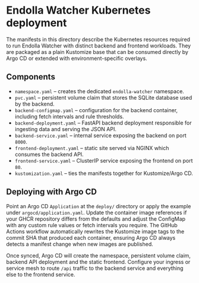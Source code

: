 # Endolla Watcher Kubernetes deployment

The manifests in this directory describe the Kubernetes resources required to run
Endolla Watcher with distinct backend and frontend workloads. They are packaged
as a plain Kustomize base that can be consumed directly by Argo CD or extended
with environment-specific overlays.

## Components

* `namespace.yaml` &ndash; creates the dedicated `endolla-watcher` namespace.
* `pvc.yaml` &ndash; persistent volume claim that stores the SQLite database used by the backend.
* `backend-configmap.yaml` &ndash; configuration for the backend container, including fetch intervals and rule thresholds.
* `backend-deployment.yaml` &ndash; FastAPI backend deployment responsible for ingesting data and serving the JSON API.
* `backend-service.yaml` &ndash; internal service exposing the backend on port `8000`.
* `frontend-deployment.yaml` &ndash; static site served via NGINX which consumes the backend API.
* `frontend-service.yaml` &ndash; ClusterIP service exposing the frontend on port `80`.
* `kustomization.yaml` &ndash; ties the manifests together for Kustomize/Argo CD.

## Deploying with Argo CD

Point an Argo CD `Application` at the `deploy/` directory or apply the example
under `argocd/application.yaml`. Update the container image references if your
GHCR repository differs from the defaults and adjust the ConfigMap with any
custom rule values or fetch intervals you require. The GitHub Actions workflow
automatically rewrites the Kustomize image tags to the commit SHA that produced
each container, ensuring Argo CD always detects a manifest change when new
images are published.

Once synced, Argo CD will create the namespace, persistent volume claim,
backend API deployment and the static frontend. Configure your ingress or
service mesh to route `/api` traffic to the backend service and everything else
to the frontend service.
